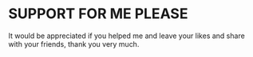 # SUPPORT FOR ME PLEASE
It would be appreciated if you helped me and leave your likes and share with your friends, thank you very much.
